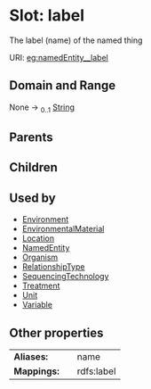 
# Slot: label


The label (name) of the named thing

URI: [eg:namedEntity__label](http://w3id.org/ontogpt/environmental-metagenome/namedEntity__label)


## Domain and Range

None &#8594;  <sub>0..1</sub> [String](types/String.md)

## Parents


## Children


## Used by

 * [Environment](Environment.md)
 * [EnvironmentalMaterial](EnvironmentalMaterial.md)
 * [Location](Location.md)
 * [NamedEntity](NamedEntity.md)
 * [Organism](Organism.md)
 * [RelationshipType](RelationshipType.md)
 * [SequencingTechnology](SequencingTechnology.md)
 * [Treatment](Treatment.md)
 * [Unit](Unit.md)
 * [Variable](Variable.md)

## Other properties

|  |  |  |
| --- | --- | --- |
| **Aliases:** | | name |
| **Mappings:** | | rdfs:label |

